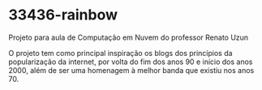 # 33436-rainbow
Projeto para aula de Computação em Nuvem do professor Renato Uzun

O projeto tem como principal inspiração os blogs dos princípios da popularização da internet, 
por volta do fim dos anos 90 e início dos anos 2000, além de ser uma homenagem à melhor banda
que existiu nos anos 70.
